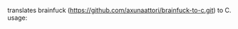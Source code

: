 translates brainfuck (https://github.com/axunaattori/brainfuck-to-c.git) to C.
usage: <compiled name> <file> <output name>
